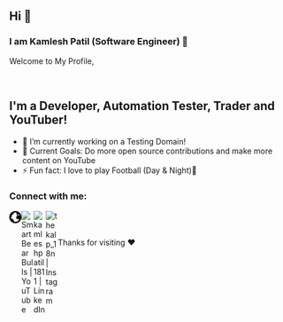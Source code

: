 ## Hi 👋

### I am Kamlesh Patil (Software Engineer) 🤩

Welcome to My Profile,

<br/>

## I'm a Developer, Automation Tester, Trader and YouTuber!

- 🔭 I’m currently working on a Testing Domain!
- 🥅 Current Goals: Do more open source contributions and make more content on YouTube
- ⚡ Fun fact: I love to play Football (Day & Night)🤩


### Connect with me:

[<img align="left" alt="iamkamlesh18.github.io" width="22px" src="https://raw.githubusercontent.com/iconic/open-iconic/master/svg/globe.svg" />][website]
[<img align="left" alt="Smart BearBulls | YouTube" width="22px" src="https://cdn.jsdelivr.net/npm/simple-icons@v3/icons/youtube.svg" />][youtube]
[<img align="left" alt="kamleshpatil1811 | LinkedIn" width="22px" src="https://cdn.jsdelivr.net/npm/simple-icons@v3/icons/linkedin.svg" />][linkedin]
[<img align="left" alt="thekalp_18n | Instagram" width="22px" src="https://cdn.jsdelivr.net/npm/simple-icons@v3/icons/instagram.svg" />][instagram]


<br />
<br />



[website]: https://iamkamlesh18.github.io/
[youtube]: https://www.youtube.com/channel/UCzSKULVwWDGQ5fOHIvoMJrw
[instagram]: https://www.instagram.com/thekalp_18n/
[linkedin]: https://www.linkedin.com/in/iamkamlesh18/

Thanks for visiting ❤️
